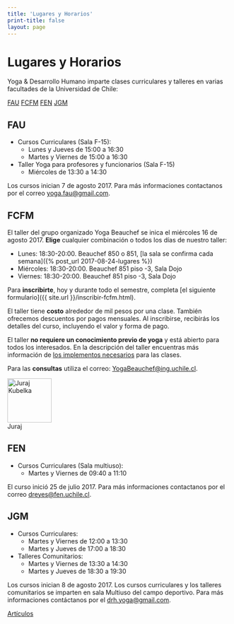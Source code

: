 ```yaml
---
title: 'Lugares y Horarios'
print-title: false
layout: page
---
```

# Lugares y Horarios

Yoga & Desarrollo Humano imparte clases curriculares y talleres en varias facultades de la Universidad de Chile:

<a name="fau-jump"></a>
<p class="text-center">
<a class="btn btn-default" href="#fau-jump" role="button">FAU</a>
<a class="btn btn-default" href="#fcfm-jump" role="button">FCFM</a>
<a class="btn btn-default" href="#fen-jump" role="button">FEN</a>
<a class="btn btn-default" href="#jgm-jump" role="button">JGM</a>
</p>


## FAU

- Cursos Curriculares (Sala F-15):
   - Lunes y Jueves de 15:00 a 16:30
   - Martes y Viernes de 15:00 a 16:30
- Taller Yoga para profesores y funcionarios (Sala F-15)
   - Miércoles de 13:30 a 14:30

Los cursos inician 7 de agosto 2017. <a name="fcfm-jump"></a>
 Para más informaciones contactanos por el correo [yoga.fau@gmail.com](mailto:yoga.fau@gmail.com?subject=Pregunta%20desde%20web%20Yoga%20Beauchef).

## FCFM

El taller del grupo organizado Yoga Beauchef se inica el miércoles 16 de agosto 2017. **Elige** cualquier combinación o todos los días de nuestro taller:

 - Lunes: 18:30-20:00. Beauchef 850 o 851, [la sala se confirma cada semana]({% post_url 2017-08-24-lugares %})
 - Miércoles: 18:30-20:00. Beauchef 851 piso -3, Sala Dojo
 - Viernes: 18:30-20:00. Beauchef 851 piso -3, Sala Dojo

Para **inscribirte**, hoy y durante todo el semestre, completa
[el siguiente formulario]({{ site.url }}/inscribir-fcfm.html).

<a name="fen-jump"></a>
 El taller tiene **costo** alrededor de mil pesos por una clase. También ofrecemos descuentos por pagos mensuales. Al inscribirse, recibirás los detalles del curso, incluyendo el valor y forma de pago.

El taller **no requiere un conocimiento previo de yoga** y está
abierto para todos los interesados. En la descripción del taller encuentras más información de [los implementos necesarios](taller#implementos) para las clases.

Para las **consultas** utiliza el correo:
[YogaBeauchef@ing.uchile.cl](mailto:YogaBeauchef@ing.uchile.cl?subject=Pregunta%20desde%20web%20Yoga%20Beauchef).

<p class="text-center">
<img src="{{ site.url }}/assets/img/person/juraj.jpg"
class="img-responsive img-thumbnail" alt="Juraj Kubelka" width="100"
height="100" /><br />
Juraj
</p>


## FEN

- Cursos Curriculares (Sala multiuso):
   - Martes y Viernes de 09:40 a 11:10

El curso inició 25 de julio 2017.
<a name="jgm-jump"></a>
 Para más informaciones contactanos por el correo [dreyes@fen.uchile.cl](mailto:dreyes@fen.uchile.cl?subject=Pregunta%20desde%20web%20Yoga%20Beauchef).

## JGM

- Cursos Curriculares:
  - Martes y Viernes de 12:00 a 13:30
  - Martes y Jueves de 17:00 a 18:30
- Talleres Comunitarios:
   - Martes y Viernes de 13:30 a 14:30 
   - Martes y Jueves de 18:30 a 19:30

Los cursos inician 8 de agosto 2017. Los cursos curriculares y los talleres comunitarios se imparten en
sala Multiuso del campo deportivo. Para más informaciones contáctanos
por el [drh.yoga@gmail.com](mailto:drh.yoga@gmail.com?subject=Pregunta%20desde%20web%20Yoga%20Beauchef).

<p class="text-center">
<a class="btn btn-primary btn-lg" href="articulos.html" role="button">Artículos</a>
</p>
